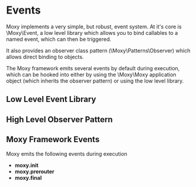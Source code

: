 # Events

Moxy implements a very simple, but robust, event system. At it's core is \Moxy\Event, a low level library which allows you to bind callables to a named event, which can then be triggered.

It also provides an observer class pattern (\Moxy\Patterns\Observer) which allows direct binding to objects.

The Moxy framework emits several events by default during execution, which can be hooked into either by using the \Moxy\Moxy application object (which inherits the observer pattern) or using the low level library. 

## Low Level Event Library

## High Level Observer Pattern

## Moxy Framework Events

Moxy emits the following events during execution

- **moxy.init**
- **moxy.prerouter**
- **moxy.final**